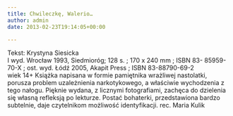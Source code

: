 ```yaml
---
title: Chwileczkę, Walerio…
author: admin
date: 2013-02-23T19:14:05+00:00

---
```


  Tekst: Krystyna Siesicka<br /> I wyd. Wrocław 1993, Siedmioróg; 128 s. ; 170 x 240 mm ; ISBN 83- 85959-70-X ; ost. wyd. Łódź 2005, Akapit Press ; ISBN 83-88790-69-2<br /> wiek 14+
Książka napisana w formie pamiętnika wrażliwej nastolatki, porusza problem uzależnienia narkotykowego, a właściwie wychodzenia z tego nałogu. Pięknie wydana, z licznymi fotografiami, zachęca do dzielenia się własną refleksją po lekturze. Postać bohaterki, przedstawiona bardzo subtelnie, daje czytelnikom możliwość identyfikacji.
rec. Maria Kulik
